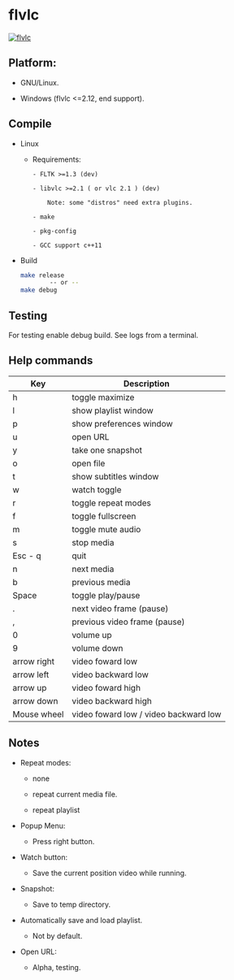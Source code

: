 flvlc
=====


<a href='https://postimages.org/' target='_blank'><img src='https://i.postimg.cc/9MRnH6v9/flvlc.png' border='0' alt='flvlc'/></a>



Platform:
----------

- GNU/Linux.

- Windows (flvlc <=2.12, end support).


Compile
-------
- Linux

	- Requirements:

		  - FLTK >=1.3 (dev)

		  - libvlc >=2.1 ( or vlc 2.1 ) (dev)

			  Note: some "distros" need extra plugins.

		  - make

		  - pkg-config

		  - GCC support c++11

- Build

	```bash
	make release
			-- or --
	make debug
	```



Testing
---------

For testing enable debug build.
See logs from a terminal.



Help commands
-------------------

| Key	| Description
| --------|------------
| h | toggle maximize
| l | show playlist window
| p | show preferences window
| u | open URL
| y | take one snapshot
| o | open file
| t | show subtitles window
| w | watch toggle
| r | toggle repeat modes
| f | toggle fullscreen
| m | toggle mute audio
| s | stop media
| Esc - q |  quit
| n | next media
| b | previous media
| Space | toggle play/pause
| . | next video frame (pause)
| , | previous video frame (pause)
| 0 | volume up
| 9 | volume down
| arrow right | video foward low
| arrow left | video backward low
| arrow up | video foward high
| arrow down | video backward high 
| Mouse wheel | video foward low / video backward low


Notes
-----

- Repeat modes:

	- none

	- repeat current media file.

	- repeat playlist

- Popup Menu:

	- Press right button.

- Watch button: 

	- Save the current position video while running.

- Snapshot:

	- Save to temp directory.

- Automatically save and load playlist.

	- Not by default.

- Open URL:

	- Alpha, testing.
